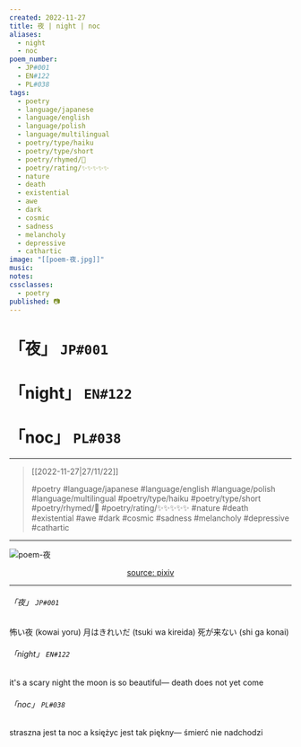 ```yaml
---
created: 2022-11-27
title: 夜 | night | noc
aliases:
  - night
  - noc
poem_number:
  - JP#001
  - EN#122
  - PL#038
tags:
  - poetry
  - language/japanese
  - language/english
  - language/polish
  - language/multilingual
  - poetry/type/haiku
  - poetry/type/short
  - poetry/rhymed/🔴
  - poetry/rating/✨✨✨✨✨
  - nature
  - death
  - existential
  - awe
  - dark
  - cosmic
  - sadness
  - melancholy
  - depressive
  - cathartic
image: "[[poem-夜.jpg]]"
music:
notes:
cssclasses:
  - poetry
published: 📷
---
```

# 「夜」 `JP#001`
# 「night」 `EN#122`
# 「noc」 `PL#038`

---

> [[2022-11-27|27/11/22]]
> 
> #poetry 
> #language/japanese #language/english #language/polish #language/multilingual
> #poetry/type/haiku #poetry/type/short 
> #poetry/rhymed/🔴 
> #poetry/rating/✨✨✨✨✨ 
> #nature #death #existential #awe #dark #cosmic #sadness #melancholy #depressive #cathartic 

---

![poem-夜](../!art/poem-夜.jpg)


<center class="img_caption"><a href="https://www.pixiv.net/en/artworks/106666577" class="source-link">source: pixiv</a></center>

---

###### 「夜」 `JP#001`
怖い夜 (kowai yoru)
月はきれいだ (tsuki wa kireida)
死が来ない (shi ga konai)

###### 「night」 `EN#122`
it's a scary night
the moon is so beautiful—
death does not yet come

###### 「noc」 `PL#038`
straszna jest ta noc
a księżyc jest tak piękny—
śmierć nie nadchodzi